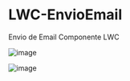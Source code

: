 # LWC-EnvioEmail

Envio de Email Componente LWC   


![image](https://github.com/milena-andrade/LWC-EnvioEmail/assets/81273891/6d5aa9f7-ee2c-4a18-89c0-192b439f5822)








![image](https://github.com/milena-andrade/LWC-EnvioEmail/assets/81273891/8675741a-36ec-4b74-b717-748a40b14045)

